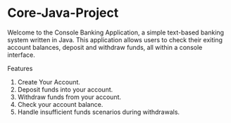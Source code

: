 # Core-Java-Project

<p>Welcome to the Console Banking Application, a simple text-based banking system written in Java. This application allows users to check their exiting account balances, deposit and withdraw funds, all within a console interface.<p>

<h> Features<h>
  
1. Create Your Account.
2. Deposit funds into your account.
3. Withdraw funds from your account.
4. Check your account balance.
5. Handle insufficient funds scenarios during withdrawals.


